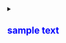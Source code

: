 <details> 
  <summary> 
      <h2> <font color="#0000FF"> sample text</font> 
    </h2>
  </summary>
</details>
